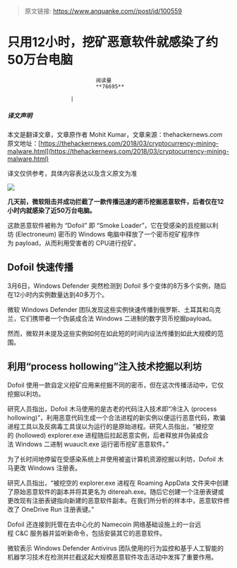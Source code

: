 > 原文链接: https://www.anquanke.com//post/id/100559 


# 只用12小时，挖矿恶意软件就感染了约50万台电脑


                                阅读量   
                                **76695**
                            
                        |
                        
                                                                                    



##### 译文声明

本文是翻译文章，文章原作者 Mohit Kumar，文章来源：thehackernews.com
                                <br>原文地址：[https://thehackernews.com/2018/03/cryptocurrency-mining-malware.html](https://thehackernews.com/2018/03/cryptocurrency-mining-malware.html)

译文仅供参考，具体内容表达以及含义原文为准

[![](https://p2.ssl.qhimg.com/t01854e611050f4caa4.jpg)](https://p2.ssl.qhimg.com/t01854e611050f4caa4.jpg)



**几天前，微软阻击并成功拦截了一款传播迅速的密币挖掘恶意软件，后者仅在****12****小时内就感染了近****50****万台电脑。**

这款恶意软件被称为 “Dofoil” 即 “Smoke Loader”，它在受感染的且挖掘以利坊 (Electroneum) 密币的 Windows 电脑中释放了一个密币挖矿程序作为 payload，从而利用受害者的 CPU进行挖矿。



## Dofoil 快速传播

3月6日，Windows Defender 突然检测到 Dofoil 多个变体的8万多个实例，随后在12小时内实例数量达到40多万个。

微软 Windows Defender 团队发现这些实例快速传播到俄罗斯、土耳其和乌克兰，它们携带者一个伪装成合法 Windows 二进制的数字货币挖掘payload。

然而，微软并未提及这些实例如何在如此短的时间内设法传播到如此大规模的范围。



## 利用“process hollowing”注入技术挖掘以利坊

Dofoil 使用一款自定义挖矿应用来挖掘不同的密币，但在这次传播活动中，它仅挖掘以利坊。

研究人员指出，Dofoil 木马使用的是古老的代码注入技术即“冷注入 (process hollowing)”，利用恶意代码生成一个合法进程的新实例以便运行恶意代码，欺骗进程工具以及反病毒工具误以为运行的是原始进程。研究人员指出，“被挖空的 (hollowed) explorer.exe 进程随后拉起恶意实例，后者释放并伪装成合法 Windows 二进制 wuauclt.exe 运行密币挖矿恶意软件。”

为了长时间地停留在受感染系统上并使用被盗计算机资源挖掘以利坊，Dofoil 木马更改 Windows 注册表。

研究人员指出，“被挖空的 explorer.exe 进程在 Roaming AppData 文件夹中创建了原始恶意软件的副本并将其更名为 ditereah.exe。随后它创建一个注册表键或更改现有注册表键指向新建的恶意软件副本。在我们所分析的样本中，恶意软件修改了 OneDrive Run 注册表键。”

Dofoil 还连接到托管在去中心化的 Namecoin 网络基础设施上的一台远程 C&amp;C 服务器并监听新命令，包括安装其它的恶意软件。

微软表示 Windows Defender Antivirus 团队使用的行为监控和基于人工智能的机器学习技术在检测并拦截这起大规模恶意软件攻击活动中发挥了重要作用。
